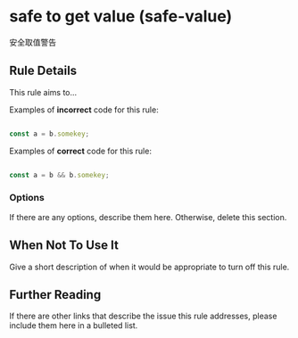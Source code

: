 # safe to get value (safe-value)

安全取值警告


## Rule Details

This rule aims to...

Examples of **incorrect** code for this rule:

```js

const a = b.somekey;

```

Examples of **correct** code for this rule:

```js

const a = b && b.somekey;

```

### Options

If there are any options, describe them here. Otherwise, delete this section.

## When Not To Use It

Give a short description of when it would be appropriate to turn off this rule.

## Further Reading

If there are other links that describe the issue this rule addresses, please include them here in a bulleted list.
